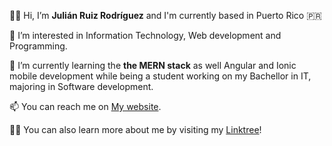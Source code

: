 👋🏻 Hi, I’m **Julián Ruiz Rodríguez** and I'm currently based in Puerto Rico 🇵🇷

👀 I’m interested in Information Technology, Web development and Programming.

🌱 I’m currently learning the **the MERN stack** as well Angular and Ionic mobile development while being a student working on my Bachellor in IT, majoring in Software development.

📫 You can reach me on [My website](https://www.julianrr.com).

✌🏻 You can also learn more about me by visiting my [Linktree](https://linktr.ee/Julianrr)!

<!---
julianyo/julianyo is a ✨ special ✨ repository because its `README.md` (this file) appears on your GitHub profile.
You can click the Preview link to take a look at your changes.
--->
